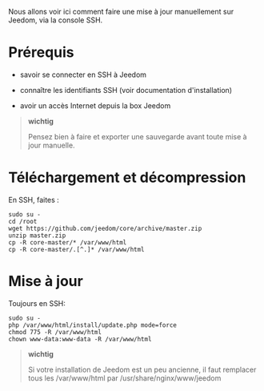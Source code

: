 Nous allons voir ici comment faire une mise à jour manuellement sur
Jeedom, via la console SSH.

Prérequis 
=========

-   savoir se connecter en SSH à Jeedom

-   connaître les identifiants SSH (voir documentation d'installation)

-   avoir un accès Internet depuis la box Jeedom

> **wichtig**
>
> Pensez bien à faire et exporter une sauvegarde avant toute mise à jour
> manuelle.

Téléchargement et décompression 
===============================

En SSH, faites :

    sudo su -
    cd /root
    wget https://github.com/jeedom/core/archive/master.zip
    unzip master.zip
    cp -R core-master/* /var/www/html
    cp -R core-master/.[^.]* /var/www/html

Mise à jour 
===========

Toujours en SSH:

    sudo su -
    php /var/www/html/install/update.php mode=force
    chmod 775 -R /var/www/html
    chown www-data:www-data -R /var/www/html

> **wichtig**
>
> Si votre installation de Jeedom est un peu ancienne, il faut remplacer
> tous les /var/www/html par /usr/share/nginx/www/jeedom
